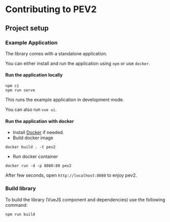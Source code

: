 # Contributing to PEV2

## Project setup

### Example Application

The library comes with a standalone application.

You can either install and run the application using `npm` or use `docker`.

#### Run the application locally

```
npm ci
npm run serve
```

This runs the example application in development mode.

You can also run `vue ui`.

#### Run the application with docker

- Install [Docker](https://www.docker.com/) if needed.
- Build docker image

```
docker build . -t pev2
```

- Run docker container

```
docker run -d -p 8080:80 pev2
```

After few seconds, open `http://localhost:8080` to enjoy pev2.

### Build library

To build the library (VueJS component and dependencies) use the following
command:

```
npm run build
```

